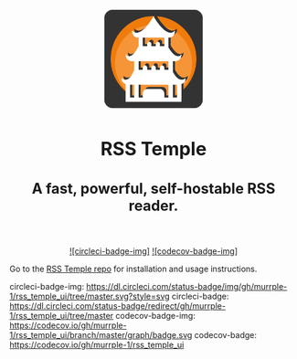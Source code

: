 <div align="center">
  <img src=".github/resources/logo.png" height="180px" width="auto" alt="rss temple logo">
  <br />
  <h2 style="font-size: 32px;">
    RSS Temple
  </h2>

  <h3 style="font-size: 25px;">
    A fast, powerful, self-hostable RSS reader.
  </h3>
  <br/>

[![circleci-badge-img]](circleci-badge)
[![codecov-badge-img]](codecov-badge)

  </div>
</div>

Go to the [RSS Temple repo](https://github.com/murrple-1/rss_temple) for installation and usage instructions.

circleci-badge-img: https://dl.circleci.com/status-badge/img/gh/murrple-1/rss_temple_ui/tree/master.svg?style=svg
circleci-badge: https://dl.circleci.com/status-badge/redirect/gh/murrple-1/rss_temple_ui/tree/master
codecov-badge-img: https://codecov.io/gh/murrple-1/rss_temple_ui/branch/master/graph/badge.svg
codecov-badge: https://codecov.io/gh/murrple-1/rss_temple_ui
